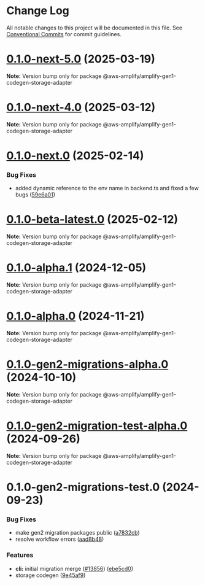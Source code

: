 # Change Log

All notable changes to this project will be documented in this file.
See [Conventional Commits](https://conventionalcommits.org) for commit guidelines.

# [0.1.0-next-5.0](https://github.com/aws-amplify/amplify-cli/compare/@aws-amplify/amplify-gen1-codegen-storage-adapter@0.1.0-next-4.0...@aws-amplify/amplify-gen1-codegen-storage-adapter@0.1.0-next-5.0) (2025-03-19)

**Note:** Version bump only for package @aws-amplify/amplify-gen1-codegen-storage-adapter





# [0.1.0-next-4.0](https://github.com/aws-amplify/amplify-cli/compare/@aws-amplify/amplify-gen1-codegen-storage-adapter@0.1.0-next.0...@aws-amplify/amplify-gen1-codegen-storage-adapter@0.1.0-next-4.0) (2025-03-12)

**Note:** Version bump only for package @aws-amplify/amplify-gen1-codegen-storage-adapter





# [0.1.0-next.0](https://github.com/aws-amplify/amplify-cli/compare/@aws-amplify/amplify-gen1-codegen-storage-adapter@0.1.0-beta-latest.0...@aws-amplify/amplify-gen1-codegen-storage-adapter@0.1.0-next.0) (2025-02-14)


### Bug Fixes

* added dynamic reference to the env name in backend.ts and fixed a few bugs ([59e6a01](https://github.com/aws-amplify/amplify-cli/commit/59e6a014a6aadc17c170e57e6278242bed054697))





# [0.1.0-beta-latest.0](https://github.com/aws-amplify/amplify-cli/compare/@aws-amplify/amplify-gen1-codegen-storage-adapter@0.1.0-alpha.1...@aws-amplify/amplify-gen1-codegen-storage-adapter@0.1.0-beta-latest.0) (2025-02-12)

**Note:** Version bump only for package @aws-amplify/amplify-gen1-codegen-storage-adapter





# [0.1.0-alpha.1](https://github.com/aws-amplify/amplify-cli/compare/@aws-amplify/amplify-gen1-codegen-storage-adapter@0.1.0-alpha.0...@aws-amplify/amplify-gen1-codegen-storage-adapter@0.1.0-alpha.1) (2024-12-05)

**Note:** Version bump only for package @aws-amplify/amplify-gen1-codegen-storage-adapter





# [0.1.0-alpha.0](https://github.com/aws-amplify/amplify-cli/compare/@aws-amplify/amplify-gen1-codegen-storage-adapter@0.1.0-gen2-migrations-alpha.0...@aws-amplify/amplify-gen1-codegen-storage-adapter@0.1.0-alpha.0) (2024-11-21)

**Note:** Version bump only for package @aws-amplify/amplify-gen1-codegen-storage-adapter





# [0.1.0-gen2-migrations-alpha.0](https://github.com/aws-amplify/amplify-cli/compare/@aws-amplify/amplify-gen1-codegen-storage-adapter@0.1.0-gen2-migration-test-alpha.0...@aws-amplify/amplify-gen1-codegen-storage-adapter@0.1.0-gen2-migrations-alpha.0) (2024-10-10)

**Note:** Version bump only for package @aws-amplify/amplify-gen1-codegen-storage-adapter





# [0.1.0-gen2-migration-test-alpha.0](https://github.com/aws-amplify/amplify-cli/compare/@aws-amplify/amplify-gen1-codegen-storage-adapter@0.1.0-gen2-migrations-test.0...@aws-amplify/amplify-gen1-codegen-storage-adapter@0.1.0-gen2-migration-test-alpha.0) (2024-09-26)

**Note:** Version bump only for package @aws-amplify/amplify-gen1-codegen-storage-adapter





# 0.1.0-gen2-migrations-test.0 (2024-09-23)


### Bug Fixes

* make gen2 migration packages public ([a7832cb](https://github.com/aws-amplify/amplify-cli/commit/a7832cb622cabf3eec3f770393477256117ea47d))
* resolve workflow errors ([aad8b48](https://github.com/aws-amplify/amplify-cli/commit/aad8b486809a49b38c39570047418aa4c808bf70))


### Features

* **cli:** initial migration merge ([#13856](https://github.com/aws-amplify/amplify-cli/issues/13856)) ([ebe5cd0](https://github.com/aws-amplify/amplify-cli/commit/ebe5cd046cfb18c38ffdce17610ed3a133cc9d44))
* storage codegen ([9e45af9](https://github.com/aws-amplify/amplify-cli/commit/9e45af9c881572ce67d5bad7e05e057609c80b00))
